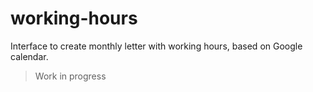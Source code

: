 # working-hours
Interface to create monthly letter with working hours, based on Google calendar.

> Work in progress
